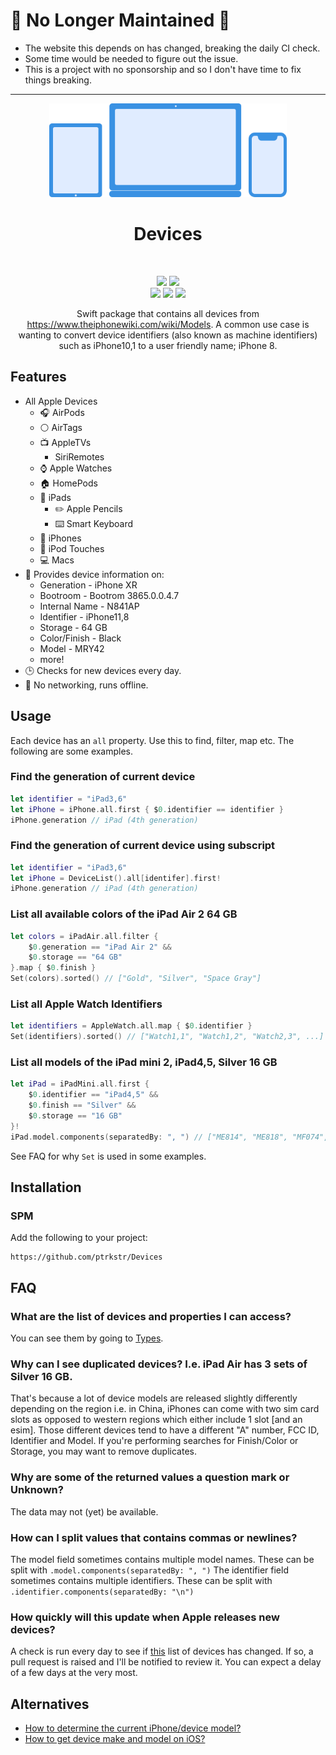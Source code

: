 # 🚨 No Longer Maintained 🚨

- The website this depends on has changed, breaking the daily CI check.
- Some time would be needed to figure out the issue.
- This is a project with no sponsorship and so I don't have time to fix things breaking.

---

<div align="center">
    <img src="Assets/logo/logo.svg" height=150pt/>
    <h1 style="border-bottom: none">
        Devices      
    </h1>
    <br>
    <div>
        <p>
            <a href="https://swiftpackageindex.com/ptrkstr/Devices"><img src="https://img.shields.io/endpoint?url=https%3A%2F%2Fswiftpackageindex.com%2Fapi%2Fpackages%2Fptrkstr%2FDevices%2Fbadge%3Ftype%3Dplatforms"/></a>
            <a href="https://swiftpackageindex.com/ptrkstr/Devices"><img src="https://img.shields.io/endpoint?url=https%3A%2F%2Fswiftpackageindex.com%2Fapi%2Fpackages%2Fptrkstr%2FDevices%2Fbadge%3Ftype%3Dswift-versions"/></a>
		<br>
            <a href="https://github.com/ptrkstr/Devices/actions/workflows/Update Code Coverage.yml"><img src="https://github.com/ptrkstr/Devices/actions/workflows/Update Code Coverage.yml/badge.svg"/></a>
            <a href="https://codecov.io/gh/ptrkstr/Devices"><img src="https://codecov.io/gh/ptrkstr/Devices/branch/develop/graph/badge.svg?token=UiVsVkDNYA"/></a>
            <a href="https://hits.seeyoufarm.com"><img src="https://hits.seeyoufarm.com/api/count/incr/badge.svg?url=https%3A%2F%2Fgithub.com%2Fptrkstr%2FDevices&count_bg=%2379C83D&title_bg=%23555555&icon=&icon_color=%23E7E7E7&title=hits&edge_flat=false"/></a>
        </p>
    </div>
    <p>
        Swift package that contains all devices from <a href="https://www.theiphonewiki.com/wiki/Models">https://www.theiphonewiki.com/wiki/Models</a>. A common use case is wanting to convert device identifiers (also known as machine identifiers) such as iPhone10,1 to a user friendly name; iPhone 8.
    </p>
</div>


## Features

- All Apple Devices
  - 🎧 AirPods
  - ⚪️ AirTags
  - 📺 AppleTVs
    - SiriRemotes
  - ⌚️ Apple Watches
  - 🏠 HomePods
  - 🔲 iPads
    - ✏️ Apple Pencils
    - ⌨️ Smart Keyboard
  - 📱 iPhones
  - 📱 iPod Touches
  - 💻 Macs
- 📝 Provides device information on:
  - Generation - iPhone XR
  - Bootroom - Bootrom 3865.0.0.4.7
  - Internal Name - N841AP
  - Identifier - iPhone11,8 
  - Storage - 64 GB
  - Color/Finish - Black
  - Model - MRY42
  - more!
- 🕒 Checks for new devices every day.
- 🔌 No networking, runs offline.

## Usage

Each device has an `all` property. Use this to find, filter, map etc. The following are some examples.

### Find the generation of current device

```swift
let identifier = "iPad3,6"
let iPhone = iPhone.all.first { $0.identifier == identifier }
iPhone.generation // iPad (4th generation)
```

### Find the generation of current device using subscript

```swift
let identifier = "iPad3,6"
let iPhone = DeviceList().all[identifer].first!
iPhone.generation // iPad (4th generation)
```

### List all available colors of the iPad Air 2 64 GB

```swift
let colors = iPadAir.all.filter {
    $0.generation == "iPad Air 2" &&
    $0.storage == "64 GB"
}.map { $0.finish }
Set(colors).sorted() // ["Gold", "Silver", "Space Gray"]
```

### List all Apple Watch Identifiers

```swift
let identifiers = AppleWatch.all.map { $0.identifier }
Set(identifiers).sorted() // ["Watch1,1", "Watch1,2", "Watch2,3", ...]
```

### List all models of the iPad mini 2, iPad4,5, Silver 16 GB

```swift
let iPad = iPadMini.all.first {
    $0.identifier == "iPad4,5" &&
    $0.finish == "Silver" &&
    $0.storage == "16 GB"
}!
iPad.model.components(separatedBy: ", ") // ["ME814", "ME818", "MF074", "MF075", "MF076", "MF544"]
```

See FAQ for why `Set` is used in some examples.

## Installation

### SPM
Add the following to your project:  
```
https://github.com/ptrkstr/Devices
```

## FAQ

### What are the list of devices and properties I can access?

You can see them by going to [Types](/Sources/Devices/Types).

### Why can I see duplicated devices? I.e. iPad Air has 3 sets of Silver 16 GB.

That's because a lot of device models are released slightly differently depending on the region i.e. in China, iPhones can come with two sim card slots as opposed to western regions which either include 1 slot [and an esim]. Those different devices tend to have a different "A" number, FCC ID, Identifier and Model. If you're performing searches for Finish/Color or Storage, you may want to remove duplicates.

### Why are some of the returned values a question mark or Unknown?

The data may not (yet) be available.

### How can I split values that contains commas or newlines?

The model field sometimes contains multiple model names. These can be split with `.model.components(separatedBy: ", ")`
The identifier field sometimes contains multiple identifiers. These can be split with `.identifier.components(separatedBy: "\n")`

### How quickly will this update when Apple releases new devices?

A check is run every day to see if [this](https://www.theiphonewiki.com/wiki/Models) list of devices has changed. If so, a pull request is raised and I'll be notified to review it. You can expect a delay of a few days at the very most.

## Alternatives

- [How to determine the current iPhone/device model?](https://stackoverflow.com/questions/26028918/how-to-determine-the-current-iphone-device-model)
- [How to get device make and model on iOS?](https://stackoverflow.com/questions/11197509/how-to-get-device-make-and-model-on-ios)
